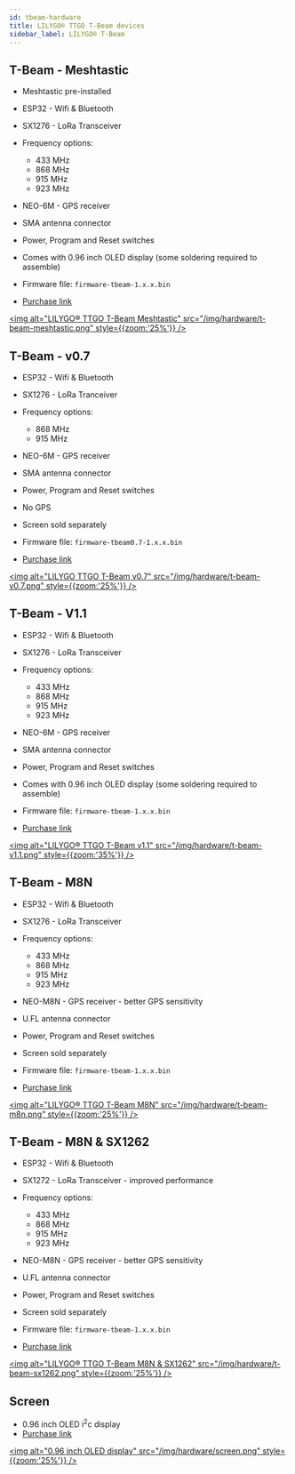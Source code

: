 ```yaml
---
id: tbeam-hardware
title: LILYGO® TTGO T-Beam devices
sidebar_label: LILYGO® T-Beam
---
```


## T-Beam - Meshtastic

* Meshtastic pre-installed
* ESP32 - Wifi & Bluetooth
* SX1276 - LoRa Transceiver
* Frequency options:
    * 433 MHz
    * 868 MHz 
    * 915 MHz 
    * 923 MHz
* NEO-6M - GPS receiver
* SMA antenna connector
* Power, Program and Reset switches
* Comes with 0.96 inch OLED display (some soldering required to assemble)


* Firmware file: `firmware-tbeam-1.x.x.bin`
* [Purchase link](https://www.aliexpress.com/item/4001178678568.html)

[<img alt="LILYGO® TTGO T-Beam Meshtastic" src="/img/hardware/t-beam-meshtastic.png" style={{zoom:'25%'}}  />](/img/hardware/t-beam-meshtastic.png)

## T-Beam - v0.7


* ESP32 - Wifi & Bluetooth
* SX1276 - LoRa Tranceiver
* Frequency options:
    * 868 MHz 
    * 915 MHz 
* NEO-6M - GPS receiver
* SMA antenna connector
* Power, Program and Reset switches
* No GPS
* Screen sold separately


* Firmware file: `firmware-tbeam0.7-1.x.x.bin`
* [Purchase link](https://www.aliexpress.com/item/4000469332610.html)

[<img alt="LILYGO TTGO T-Beam v0.7" src="/img/hardware/t-beam-v0.7.png" style={{zoom:'25%'}}  />](/img/hardware/t-beam-v0.7.png)

## T-Beam - V1.1

* ESP32 - Wifi & Bluetooth
* SX1276 - LoRa Transceiver
* Frequency options:
    * 433 MHz
    * 868 MHz 
    * 915 MHz 
    * 923 MHz
* NEO-6M - GPS receiver
* SMA antenna connector
* Power, Program and Reset switches
* Comes with 0.96 inch OLED display (some soldering required to assemble)


* Firmware file: `firmware-tbeam-1.x.x.bin`
* [Purchase link](https://www.aliexpress.com/item/4001178678568.html)

[<img alt="LILYGO® TTGO T-Beam v1.1" src="/img/hardware/t-beam-v1.1.png" style={{zoom:'35%'}} />](/img/hardware/t-beam-v1.1.png)

## T-Beam - M8N

* ESP32 - Wifi & Bluetooth
* SX1276 - LoRa Transceiver
* Frequency options:
    * 433 MHz
    * 868 MHz 
    * 915 MHz 
    * 923 MHz
* NEO-M8N - GPS receiver - better GPS sensitivity
* U.FL antenna connector
* Power, Program and Reset switches
* Screen sold separately


* Firmware file: `firmware-tbeam-1.x.x.bin`
* [Purchase link](https://www.aliexpress.com/item/33047631119.html)

[<img alt="LILYGO® TTGO T-Beam M8N" src="/img/hardware/t-beam-m8n.png" style={{zoom:'25%'}} />](/img/hardware/t-beam-m8n.png)

## T-Beam - M8N & SX1262

* ESP32 - Wifi & Bluetooth
* SX1272 - LoRa Transceiver - improved performance
* Frequency options:
    * 433 MHz
    * 868 MHz 
    * 915 MHz 
    * 923 MHz
* NEO-M8N - GPS receiver - better GPS sensitivity
* U.FL antenna connector
* Power, Program and Reset switches
* Screen sold separately


* Firmware file: `firmware-tbeam-1.x.x.bin`
* [Purchase link](https://www.aliexpress.com/item/4001287221970.html)

[<img alt="LILYGO® TTGO T-Beam M8N & SX1262" src="/img/hardware/t-beam-sx1262.png" style={{zoom:'25%'}} />](/img/hardware/t-beam-sx1262.png)

## Screen

* 0.96 inch OLED i<sup>2</sup>c display
* [Purchase link](https://www.aliexpress.com/item/32922106384.html)

[<img alt="0.96 inch OLED display" src="/img/hardware/screen.png" style={{zoom:'25%'}} />](/img/hardware/screen.png)